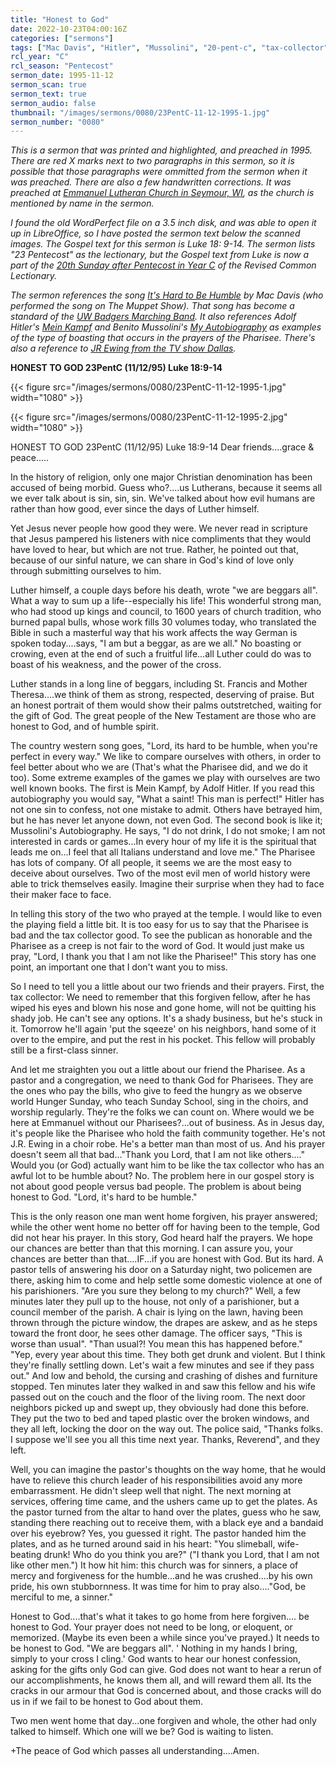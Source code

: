 ```yaml
---
title: "Honest to God"
date: 2022-10-23T04:00:16Z
categories: ["sermons"]
tags: ["Mac Davis", "Hitler", "Mussolini", "20-pent-c", "tax-collector", "Emmanuel", "JR-Ewing"]
rcl_year: "C"
rcl_season: "Pentecost"
sermon_date: 1995-11-12
sermon_scan: true
sermon_text: true
sermon_audio: false
thumbnail: "/images/sermons/0080/23PentC-11-12-1995-1.jpg"
sermon_number: "0080"
---
```


_This is a sermon that was printed and highlighted, and preached in 1995. There are red X marks next to two paragraphs in this sermon, so it is possible that those paragraphs were ommitted from the sermon when it was preached. There are also a few handwritten corrections. It was preached at [Emmanuel Lutheran Church in Seymour, WI](http://www.seymourfaith.org/), as the church is mentioned by name in the sermon._

<!--more-->

_I found the old WordPerfect file on a 3.5 inch disk, and was able to open it up in LibreOffice, so I have posted the sermon text below the scanned images. The Gospel text for this sermon is Luke 18: 9-14. The sermon lists "23 Pentecost" as the lectionary, but the Gospel text from Luke is now a part of the [20th Sunday after Pentecost in Year C](https://lectionary.library.vanderbilt.edu/texts/?y=384&z=p&d=81) of the Revised Common Lectionary._

_The sermon references the song [It's Hard to Be Humble](https://youtu.be/IlQMCJalSKw) by Mac Davis (who performed the song on The Muppet Show). That song has become a standard of the [UW Badgers Marching Band](https://youtu.be/pvjthssw_Lo). It also references Adolf Hitler's [Mein Kampf](https://en.wikipedia.org/wiki/Mein_Kampf) and Benito Mussolini's [My Autobiography](https://en.wikipedia.org/wiki/My_Autobiography_(Mussolini_book)) as examples of the type of boasting that occurs in the prayers of the Pharisee. There's also a reference to [JR Ewing from the TV show Dallas](https://en.wikipedia.org/wiki/J._R._Ewing)._

**HONEST TO GOD          23PentC         (11/12/95)            Luke 18:9-14**

{{< figure src="/images/sermons/0080/23PentC-11-12-1995-1.jpg" width="1080" >}}

{{< figure src="/images/sermons/0080/23PentC-11-12-1995-2.jpg" width="1080" >}}

HONEST TO GOD          23PentC         (11/12/95)            Luke 18:9-14
    Dear friends....grace & peace.....
 
 In the history of religion, only one major Christian denomination has been accused of being morbid.  Guess who?....us Lutherans, because it seems all we ever talk about is sin, sin, sin.  We've talked about how evil humans are rather than how good, ever since the days of Luther himself.
 
 Yet Jesus never people how good they were.  We never read in scripture that Jesus pampered his listeners with nice compliments that they would have loved to hear, but which are not true.  Rather, he pointed out that, because of our sinful nature, we can share in God's kind of love only through submitting ourselves to him.
 
 Luther himself, a couple days before his death, wrote "we are beggars all".  What a way to sum up a life--especially his life!  This wonderful strong man, who had stood up kings and council, to 1600 years of church tradition, who burned papal bulls, whose work fills 30 volumes today, who translated the Bible in such a masterful way that his work affects the way German is spoken today....says, "I am but a beggar, as are we all."  No boasting or crowing, even at the end of such a fruitful life...all Luther could do was to boast of his weakness, and the power of the cross.
 
 Luther stands in a long line of beggars, including St. Francis and Mother Theresa....we think of them as strong, respected, deserving of praise.  But an honest portrait of them would show their palms outstretched, waiting for the gift of God.  The great people of the New Testament are those who are honest to God, and of humble spirit.
 
 The country western song goes, "Lord, its hard to be humble, when you're perfect in every way."  We like to compare ourselves with others, in order to feel better about who we are (That's what the Pharisee did, and we do it too).  Some extreme examples of the games we play with ourselves are two well known books.  The first is Mein Kampf, by Adolf Hitler.  If you read this autobiography you would say, "What a saint! This man is perfect!"  Hitler has not one sin to confess, not one mistake to admit. Others have betrayed him, but he has never let anyone down, not even God.  The second book is like it; Mussolini's Autobiography.  He says, "I do not drink, I do not smoke; I am not interested in cards or games...In every hour of my life it is the spiritual that leads me on...I feel that all Italians understand and love me."  The Pharisee has lots of company.  Of all people, it seems we are the most easy to deceive about ourselves.  Two of the most evil men of world history were able to trick themselves easily.  Imagine their surprise when they had to face their maker face to face.
 
 In telling this story of the two who prayed at the temple.  I would like to even the playing field a little bit.  It is too easy for us to say that the Pharisee is bad and the tax collector good.  To see the publican as honorable and the Pharisee as a creep is not fair to the word of God.  It would just make us pray, "Lord, I thank you that I am not like the Pharisee!"  This story has one point, an important one that I don't want you to miss. 
 
 So I need to tell you a little about our two friends and their prayers.  First, the tax collector:  We need to remember that this forgiven fellow, after he has wiped his eyes and blown his nose and gone home, will not be quitting his shady job.  He can't see any options.  It's a shady business, but he's stuck in it.  Tomorrow he'll again 'put the sqeeze' on his neighbors, hand some of it over to the empire, and put the rest in his pocket.  This fellow will probably still be a first-class sinner.
 
 And let me straighten you out a little about our friend the Pharisee. As a pastor and a congregation, we need to thank God for Pharisees.  They are the ones who pay the bills, who give to feed the hungry as we observe world Hunger Sunday, who teach Sunday School, sing in the choirs, and worship regularly.  They're the folks we can count on.  Where would we be here at Emmanuel without our Pharisees?...out of business.  As in Jesus day, it's people like the Pharisee who hold the faith community together.  He's not J.R. Ewing in a choir robe.  He's a better man than most of us.  And his prayer doesn't seem all that bad..."Thank you Lord, that I am not like others...."  Would you (or God) actually want him to be like the tax collector who has an awful lot to be humble about?  No.  The problem here in our gospel story is not about good people versus bad people.  The problem is about being honest to God. "Lord, it's hard to be humble."
 
  This is the only reason one man went home forgiven, his prayer answered; while the other went home no better off for having been to the temple, God did not hear his prayer.  In this story, God heard half the prayers.  We hope our chances are better than that this morning.  I can assure you, your chances are better than that....IF...if you are honest with God.  But its hard.  A pastor tells of answering his door on a Saturday night, two policemen are there, asking him to come and help settle some domestic violence at one of his parishioners.  "Are you sure they belong to my church?"  Well, a few minutes later they pull up to the house, not only of a parishioner, but a council member of the parish.  A chair is lying on the lawn, having been thrown through the picture window, the drapes are askew, and as he steps toward the front door, he sees other damage.  The officer says, "This is worse than usual".  "Than usual?!  You mean this has happened before."  "Yep, every year about this time.  They both get drunk and violent.  But I think they're finally settling down.  Let's wait a few minutes and see if they pass out."  And low and behold, the cursing and crashing of dishes and furniture stopped. Ten minutes later they walked in and saw this fellow and his wife passed out on the couch and the floor of the living room.  The next door neighbors picked up and swept up, they obviously had done this before.  They put the two to bed and taped plastic over the broken windows, and they all left, locking the door on the way out.  The police said, "Thanks folks. I suppose we'll see you all this time next year.  Thanks, Reverend", and they left.
 
  Well, you can imagine the pastor's thoughts on the way home, that he would have to relieve this church leader of his responsibilities avoid any more embarrassment.  He didn't sleep well that night.  The next morning at services, offering time came, and the ushers came up to get the plates.  As the pastor turned from the altar to hand over the plates, guess who he saw, standing there reaching out to receive them, with a black eye and a bandaid over his eyebrow?  Yes, you guessed it right.  The pastor handed him the plates, and as he turned around said in his heart: "You slimeball, wife-beating drunk!  Who do you think you are?"  ("I thank you Lord, that I am not like other men.")  It how hit him: this church was for sinners, a place of mercy and forgiveness for the humble...and he was crushed....by his own pride, his own stubbornness.  It was time for him to pray also...."God, be merciful to me, a sinner."

  Honest to God....that's what it takes to go home from here forgiven.... be honest to God.  Your prayer does not need to be long, or eloquent, or memorized. (Maybe its even been a while since you've prayed.)  It needs to be honest to God.  "We are beggars all". ' Nothing in my hands I bring, simply to your cross I cling.'   God wants to hear our honest confession, asking for the gifts only God can give.  God does not want to hear a rerun of our accomplishments, he knows them all, and will reward them all.  Its the cracks in our armour that God is concerned about, and those cracks will do us in if we fail to be honest to God about them.

  Two men went home that day...one forgiven and whole, the other had only talked to himself.  Which one will we be?  God is waiting to listen.

  +The peace of God which passes all understanding....Amen.